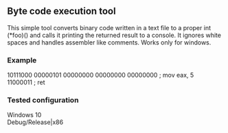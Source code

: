 ## Byte code execution tool

This simple tool converts binary code written in a text file to a proper int (*foo)() and calls it printing the returned result to a console. It ignores white spaces and handles assembler like comments.
Works only for windows.

### Example
10111000 00000101 00000000 00000000 00000000 ; mov eax, 5  
11000011 ; ret

### Tested configuration
Windows 10  
Debug/Release|x86
